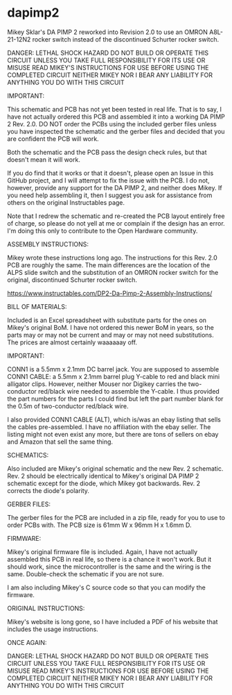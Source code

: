 # dapimp2
Mikey Sklar's DA PIMP 2 reworked into Revision 2.0 to use an OMRON A8L-21-12N2 rocker switch instead of the discontinued Schurter rocker switch.

DANGER: LETHAL SHOCK HAZARD
DO NOT BUILD OR OPERATE THIS CIRCUIT UNLESS YOU TAKE FULL RESPONSIBILITY FOR ITS USE OR MISUSE
READ MIKEY'S INSTRUCTIONS FOR USE BEFORE USING THE COMPLETED CIRCUIT
NEITHER MIKEY NOR I BEAR ANY LIABILITY FOR ANYTHING YOU DO WITH THIS CIRCUIT

IMPORTANT:

This schematic and PCB has not yet been tested in real life. That is to say, I have not actually ordered this PCB and assembled it into a working DA PIMP 2 Rev. 2.0.
DO NOT order the PCBs using the included gerber files unless you have inspected the schematic and the gerber files and decided that you are confident the PCB will work.

Both the schematic and the PCB pass the design check rules, but that doesn't mean it will work.

If you do find that it works or that it doesn't, please open an Issue in this GitHub project, and I will attempt to fix the issue with the PCB. I do not, however, provide any support for the DA PIMP 2, and neither does Mikey. If you need help assembling it, then I suggest you ask for assistance from others on the original Instructables page.

Note that I redrew the schematic and re-created the PCB layout entirely free of charge, so please do not yell at me or complain if the design has an error. I'm doing this only to contribute to the Open Hardware community.

ASSEMBLY INSTRUCTIONS:

Mikey wrote these instructions long ago. The instructions for this Rev. 2.0 PCB are roughly the same. The main differences are the location of the ALPS slide switch and the substitution of an OMRON rocker switch for the original, discontinued Schurter rocker switch.

https://www.instructables.com/DP2-Da-Pimp-2-Assembly-Instructions/

BILL OF MATERIALS:

Included is an Excel spreadsheet with substitute parts for the ones on Mikey's original BoM. I have not ordered this newer BoM in years, so the parts may or may not be current and may or may not need substitutions. The prices are almost certainly waaaaaay off.

IMPORTANT: 

CONN1 is a 5.5mm x 2.1mm DC barrel jack. You are supposed to assemble CONN1 CABLE: a 5.5mm x 2.1mm barrel plug Y-cable to red and black mini alligator clips. However, neither Mouser nor Digikey carries the two-conductor red/black wire needed to assemble the Y-cable. I thus provided the part numbers for the parts I could find but left the part number blank for the 0.5m of two-conductor red/black wire.

I also provided CONN1 CABLE (ALT), which is/was an ebay listing that sells the cables pre-assembled. I have no affiliation with the ebay seller. The listing might not even exist any more, but there are tons of sellers on ebay and Amazon that sell the same thing.

SCHEMATICS: 

Also included are Mikey's original schematic and the new Rev. 2 schematic. Rev. 2 should be electrically identical to Mikey's original DA PIMP 2 schematic except for the diode, which Mikey got backwards. Rev. 2 corrects the diode's polarity.

GERBER FILES:

The gerber files for the PCB are included in a zip file, ready for you to use to order PCBs with.
The PCB size is 61mm W x 96mm H x 1.6mm D.

FIRMWARE:

Mikey's original firmware file is included. Again, I have not actually assembled this PCB in real life, so there is a chance it won't work. But it should work, since the microcontroller is the same and the wiring is the same. Double-check the schematic if you are not sure.

I am also including Mikey's C source code so that you can modify the firmware.

ORIGINAL INSTRUCTIONS:

Mikey's website is long gone, so I have included a PDF of his website that includes the usage instructions.

ONCE AGAIN:

DANGER: LETHAL SHOCK HAZARD
DO NOT BUILD OR OPERATE THIS CIRCUIT UNLESS YOU TAKE FULL RESPONSIBILITY FOR ITS USE OR MISUSE
READ MIKEY'S INSTRUCTIONS FOR USE BEFORE USING THE COMPLETED CIRCUIT
NEITHER MIKEY NOR I BEAR ANY LIABILITY FOR ANYTHING YOU DO WITH THIS CIRCUIT
